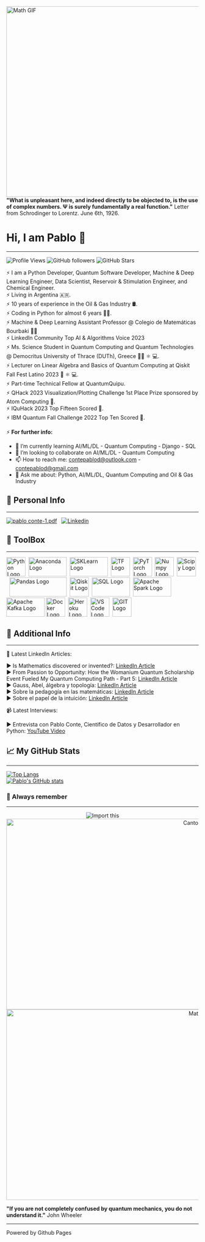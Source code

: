 <img src="https://www.thisiscolossal.com/wp-content/uploads/2017/07/wave-1.gif" alt="Math GIF" width="1000" height="500"/>
<strong>"What is unpleasant here, and indeed directly to be objected to, is the use of complex numbers. Ψ is surely fundamentally a real function."</strong> Letter from Schrodinger to Lorentz. June 6th, 1926.
<br>

# Hi, I am Pablo 👋
--------------------------------------------------------------------------------------------

![Profile Views](https://komarev.com/ghpvc/?username=contepablod)
![GitHub followers](https://img.shields.io/github/followers/contepablod?style=social)
![GitHub Stars](https://img.shields.io/github/stars/contepablod?style=social)

⚡ I am a Python Developer, Quantum Software Developer, Machine & Deep Learning Engineer, Data Scientist, Reservoir & Stimulation Engineer, and Chemical Engineer.  
⚡ Living in Argentina 🇦🇷.  
⚡ 10 years of experience in the Oil & Gas Industry 🛢️.  
⚡ Coding in Python for almost 6 years 👨‍💻.  
⚡ Machine & Deep Learning Assistant Professor @ Colegio de Matemáticas Bourbaki 👨‍🏫  
⚡ LinkedIn Community Top AI & Algorithms Voice 2023  
⚡ Ms. Science Student in Quantum Computing and Quantum Technologies @ Democritus University of Thrace (DUTh), Greece 👨‍🎓 ⚛️ 💻.  
⚡ Lecturer on Linear Algebra and Basics of Quantum Computing at Qiskit Fall Fest Latino 2023 🔢 ⚛️ 💻.  
⚡ Part-time Technical Fellow at QuantumQuipu.  
⚡ QHack 2023 Visualization/Plotting Challenge 1st Place Prize sponsored by Atom Computing 🥇.  
⚡ IQuHack 2023 Top Fifteen Scored 🥉.  
⚡ IBM Quantum Fall Challenge 2022 Top Ten Scored 🥉.

⚡ **For further info:**
- 🌱 I’m currently learning AI/ML/DL - Quantum Computing - Django - SQL 
- 👯 I’m looking to collaborate on AI/ML/DL - Quantum Computing
- 📫 How to reach me: contepablod@outlook.com - contepablod@gmail.com
- 💬 Ask me about: Python, AI/ML/DL, Quantum Computing and Oil & Gas Industry

## &#x1FAAA; Personal Info
--------------------------------------------------------------------------------------------
[![pablo conte-1.pdf](https://img.icons8.com/officel/2x/set-as-resume.png)](https://github.com/contepablod/contepablod/files/15501988/pablo.conte-1.pdf)&nbsp;&nbsp;
[![Linkedin](https://img.icons8.com/dusk/2x/linkedin.png)](https://www.linkedin.com/in/pablo-conte)
<br>
## &#x1F9F0; ToolBox
--------------------------------------------------------------------------------------------
<img src="https://cdn.worldvectorlogo.com/logos/python-5.svg" alt="Python Logo" width="50" height="50"/>&nbsp;&nbsp;<img src="https://upload.wikimedia.org/wikipedia/en/c/cd/Anaconda_Logo.png" alt="Anaconda Logo" width="100" height="50"/>&nbsp;&nbsp;<img src="https://upload.wikimedia.org/wikipedia/commons/thumb/0/05/Scikit_learn_logo_small.svg/1920px-Scikit_learn_logo_small.svg.png" alt="SKLearn Logo" width="100" height="50"/>&nbsp;&nbsp;<img src="https://cdn.worldvectorlogo.com/logos/tensorflow-2.svg" alt="TF Logo" width="50" height="50"/>&nbsp;&nbsp;<img src="https://upload.wikimedia.org/wikipedia/commons/thumb/1/10/PyTorch_logo_icon.svg/640px-PyTorch_logo_icon.svg.png" alt="PyTorch Logo" width="50" height="50"/>&nbsp;&nbsp;<img src="https://cdn.worldvectorlogo.com/logos/numpy-1.svg" alt="Numpy Logo" width="50" height="50"/>&nbsp;&nbsp;<img src="https://upload.wikimedia.org/wikipedia/commons/thumb/b/b2/SCIPY_2.svg/250px-SCIPY_2.svg.png" alt="Scipy Logo" width="50" height="50"/>&nbsp;&nbsp;<img src="https://preview.redd.it/c6h7rok9c2v31.jpg?width=960&crop=smart&auto=webp&v=enabled&s=28b62012dbd397ee7b9e11cc310a141957341f78" alt="Pandas Logo" width="150" height="50"/>&nbsp;&nbsp;<img src="https://upload.wikimedia.org/wikipedia/commons/thumb/5/51/Qiskit-Logo.svg/512px-Qiskit-Logo.svg.png" alt="Qiskit Logo" width="50" height="50"/>&nbsp;&nbsp;<img src="https://upload.wikimedia.org/wikipedia/commons/thumb/8/87/Sql_data_base_with_logo.png/800px-Sql_data_base_with_logo.png?20210130181641" alt="SQL Logo" width="100" height="50"/>&nbsp;&nbsp;<img src="https://www.databricks.com/wp-content/uploads/2019/02/spark-white.png" alt="Apache Spark Logo" width="100" height="50"/>&nbsp;<img src="https://encrypted-tbn0.gstatic.com/images?q=tbn:ANd9GcR5V_NJGozQpBOydcFATALeXduFI9ipKUkQrQySaWMcHjyEsIFyhHdsH184j6a6sT_m0DI&usqp=CAU" alt="Apache Kafka Logo" width="100" height="50"/>&nbsp;<img src="https://cdn.worldvectorlogo.com/logos/docker.svg" alt="Docker Logo" width="50" height="50"/>&nbsp;&nbsp;<img src="https://cdn.worldvectorlogo.com/logos/heroku-4.svg" alt="Heroku Logo" width="50" height="50"/>&nbsp;&nbsp;<img src="https://cdn.worldvectorlogo.com/logos/visual-studio-code-1.svg" alt="VS Code Logo" width="50" height="50"/>&nbsp;&nbsp;<img src="https://cdn.worldvectorlogo.com/logos/git-icon.svg" alt="GIT Logo" width="50" height="50"/>
<br>
## 📝 Additional Info
--------------------------------------------------------------------------------------------
📝 Latest LinkedIn Articles:

▶ Is Mathematics discovered or invented?: [LinkedIn Article](https://www.linkedin.com/pulse/mathematics-discovered-invented-pablo-conte-k9vkf/?trackingId=uk1NbYWsRlu3ZjWKT3rN9A%3D%3D)  
▶ From Passion to Opportunity: How the Womanium Quantum Scholarship Event Fueled My Quantum Computing Path - Part 5: [LinkedIn Article](https://www.linkedin.com/pulse/from-passion-opportunity-how-womanium-quantum-event-fueled-conte-4f/?trackingId=WcjqTA2YT9u3wv1uks616A%3D%3D)  
▶ Gauss, Abel, álgebra y topología: [LinkedIn Article](https://www.linkedin.com/pulse/gauss-abel-%25C3%25A1lgebra-y-topolog%25C3%25ADa-pablo-conte/?trackingId=UgjgWadYTdqSFXfe5aY4eg%3D%3D)  
▶ Sobre la pedagogía en las matemáticas: [LinkedIn Article](https://www.linkedin.com/pulse/sobre-la-pedagog%25C3%25ADa-en-las-matem%25C3%25A1ticas-pablo-conte/?trackingId=UgjgWadYTdqSFXfe5aY4eg%3D%3D)  
▶ Sobre el papel de la intuición: [LinkedIn Article](https://www.linkedin.com/pulse/sobre-el-papel-de-la-intuici%25C3%25B3n-pablo-conte/?trackingId=%2B0g5TZB4Q2e%2BepvOCgpXjw%3D%3D)

📹 Latest Interviews:

▶  Entrevista con Pablo Conte, Científico de Datos y Desarrollador en Python: [YouTube Video](https://www.youtube.com/watch?v=1aFnHOMIV6M)
<br>
## &#x1f4c8; My GitHub Stats
--------------------------------------------------------------------------------------------
[![Top Langs](https://github-readme-stats.vercel.app/api/top-langs/?username=contepablod&layout=compact&hide=java,html,css&theme=radical)](https://github.com/anuraghazra/github-readme-stats)  
[![Pablo's GitHub stats](https://github-readme-stats.vercel.app/api?username=contepablod&show_icons=true&theme=radical)](https://github.com/anuraghazra/github-readme-stats)
<br>
### &#x1F4CC; Always remember
--------------------------------------------------------------------------------------------
<div style="text-align: center;">
  <img src="https://user-images.githubusercontent.com/80008587/189157077-c6295841-69a1-4ff4-9f72-655774174ef2.jpg" alt="Import this"/>
  <br>
  <img src="https://quotefancy.com/media/wallpaper/3840x2160/2180421-Georg-Cantor-Quote-The-essence-of-mathematics-lies-precisely-in.jpg" alt="Cantor Quote" width="1000" height="500"/>
  <br>
  <img src="https://www.thisiscolossal.com/wp-content/uploads/2017/07/wave-5.gif" alt="Math GIF" width="1000" height="500"/>
</div>

<strong>"If you are not completely confused by quantum mechanics, you do not understand it."</strong> John Wheeler

--------------------------------------------------------------------------------------------
Powered by Github Pages
